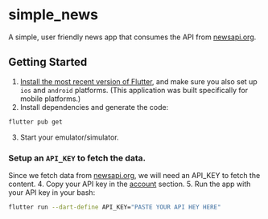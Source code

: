# simple_news

A simple, user friendly news app that consumes the API from [newsapi.org](https://newsapi.org).

## Getting Started
1. [Install the most recent version of Flutter](https://docs.flutter.dev/get-started/install), and make sure you also set up `ios` and `android` platforms. (This application was built specifically for mobile platforms.)
2. Install dependencies and generate the code:
```bash
flutter pub get
```
3. Start your emulator/simulator.

### Setup an `API_KEY` to fetch the data.
Since we fetch data from [newsapi.org](https://newsapi.org), we will need an API_KEY to fetch the content.
4. Copy your API key in the [account](https://newsapi.org/account) section.
5. Run the app with your API key in your bash:
```bash
flutter run --dart-define API_KEY="PASTE YOUR API HEY HERE"
```
